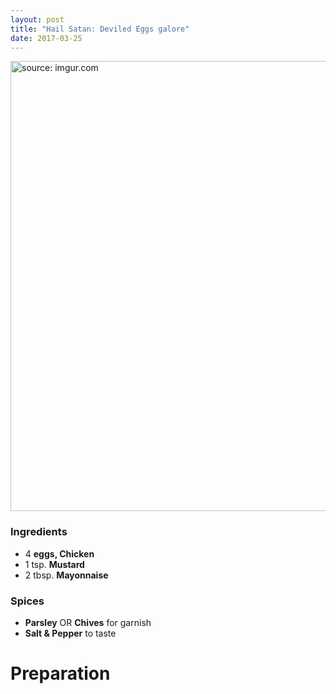 ```yaml
---
layout: post
title: "Hail Satan: Deviled Eggs galore"
date: 2017-03-25
---
```

<img src="http://i.imgur.com/572CCd1.jpg" title="source: imgur.com" style="width:720px"/>

### Ingredients
* 4 **eggs, Chicken**
* 1 tsp. **Mustard**
* 2 tbsp. **Mayonnaise**
### Spices
* **Parsley** OR **Chives** for garnish
* **Salt & Pepper** to taste

# Preparation
